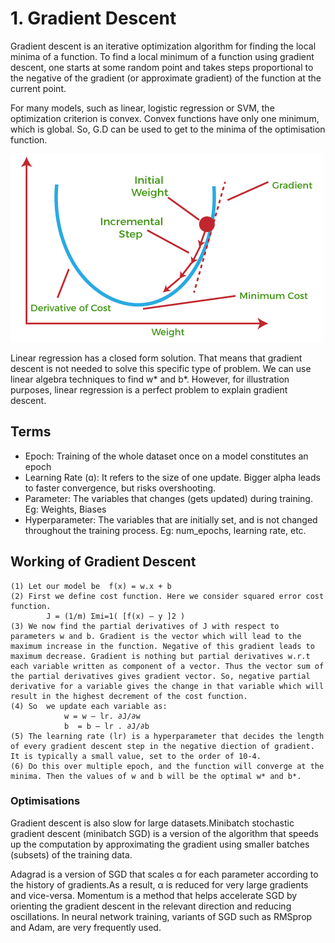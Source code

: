 # 1. Gradient Descent 
Gradient descent is an iterative optimization algorithm for finding the local minima of a function. To find a local minimum of a function using gradient descent, one starts at some random point and takes steps proportional to the negative of the gradient (or approximate gradient) of the function at the current point. 

For many models, such as linear, logistic regression or SVM, the optimization criterion is convex. Convex functions have only one minimum, which is global. So, G.D can be used to get to the minima of the optimisation function. 

![Alt text](image.png)

Linear regression has a closed form solution. That means that gradient descent is not needed to solve this specific type of problem. We can use linear algebra techniques to find w* and b*. However, for illustration purposes, linear regression is a perfect problem to explain gradient descent.

## Terms
- Epoch: Training of the whole dataset once on a model constitutes an epoch
- Learning Rate (ɑ): It refers to the size of one update. Bigger alpha leads to faster convergence, but risks overshooting.
- Parameter: The variables that changes (gets updated) during training. Eg: Weights, Biases
- Hyperparameter: The variables that are initially set, and is not changed throughout the training process. Eg: num_epochs, learning rate, etc.

## Working of Gradient Descent
    (1) Let our model be  f(x) = w.x + b
    (2) First we define cost function. Here we consider squared error cost function.
            J = (1/m) Σmi=1( [f(x) – y ]2 )
    (3) We now find the partial derivatives of J with respect to parameters w and b. Gradient is the vector which will lead to the maximum increase in the function. Negative of this gradient leads to maximum decrease. Gradient is nothing but partial derivatives w.r.t each variable written as component of a vector. Thus the vector sum of the partial derivatives gives gradient vector. So, negative partial derivative for a variable gives the change in that variable which will result in the highest decrement of the cost function.
    (4) So  we update each variable as:
                w = w – lr. ∂J/∂w
                b  = b – lr . ∂J/∂b
    (5) The learning rate (lr) is a hyperparameter that decides the length of every gradient descent step in the negative diection of gradient. It is typically a small value, set to the order of 10-4.
    (6) Do this over multiple epoch, and the function will converge at the minima. Then the values of w and b will be the optimal w* and b*.

### Optimisations
Gradient descent is also slow for large datasets.Minibatch stochastic gradient descent (minibatch SGD) is a version of the algorithm that speeds up the computation by approximating the gradient using smaller batches (subsets) of the training data. 

Adagrad is a version of SGD that scales α for each parameter according to the history of gradients.As a result, α is reduced for very large gradients and vice-versa. Momentum is a method that helps accelerate SGD by orienting the gradient descent in the relevant direction and reducing oscillations. In neural network training, variants of SGD such as RMSprop and Adam, are very frequently used.